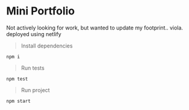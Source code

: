 # Mini Portfolio

Not actively looking for work, but wanted to update my footprint.. viola.
<br /> 
deployed using netlify

>Install dependencies
```
npm i
```

>Run tests
```
npm test
```

>Run project
```
npm start
```
